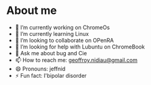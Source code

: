 # About me
- 🔭 I’m currently working on ChromeOs
- 🌱 I’m currently learning Linux
- 👯 I’m looking to collaborate on OPenRA
- 🤔 I’m looking for help with Lubuntu on ChromeBook
- 💬 Ask me about bug and Cie
- 📫 How to reach me: geoffroy.nidiau@gmail.com
- 😄 Pronouns: jeffnid
- ⚡ Fun fact: I'bipolar disorder
